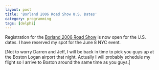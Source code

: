 ```yaml
---
layout: post
title: 'Borland 2006 Road Show U.S. Dates'
category: programming
tags: [delphi]
---
```


Registration for the [Borland 2006 Road Show](http://208.109.7.163/html/borland_inside/landing.htm) is now open for the U.S. dates.  I have reserved my spot for the June 8 NYC event.

\[Not to worry Darren and Jeff, I will be back in time to pick you guys up at the Boston Logan airport that night.  Actually I will probably schedule my flight so I arrive to Boston around the same time as you guys.\]
